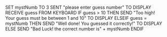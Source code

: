 SET mystNumb TO 3
SENT "please enter guess number" TO DISPLAY
RECEIVE guess FROM KEYBOARD
IF guess > 10 THEN 
SEND "Too high! Your guess must be between 1 and 10" TO DISPLAY
ELSEIF guess = mystNumb THEN
SEND "Well done! You guessed it correctly!" TO DISPLAY
ELSE SEND "Bad Luck! the correct number is" + mystNumb 
ENDIF


